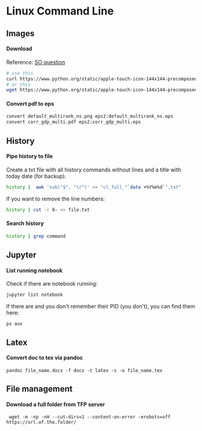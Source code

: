 # Linux Command Line

## Images
#### Download  
Reference: [SO question](https://stackoverflow.com/questions/32330737/ubuntu-using-curl-to-download-an-image)

```bash
# use this
curl https://www.python.org/static/apple-touch-icon-144x144-precomposed.png > image.png
# or this
wget https://www.python.org/static/apple-touch-icon-144x144-precomposed.png
```
#### Convert pdf to eps
```bash
convert default_multirank_ns.png eps2:default_multirank_ns.eps
convert corr_gdp_multi.pdf eps2:corr_gdp_multi.eps
```

## History 

#### Pipe history to file
Create a txt file with all history commands without lines and a title with today date (for backup).
```bash
history |  awk 'sub("$", "\r")' >> "cl_full_"`date +%Y%m%d`".txt"
```
If you want to remove the line numbers:
```bash
history | cut -c 8- >> file.txt
```

#### Search history
```bash
history | grep command
```

## Jupyter
#### List running notebook
Check if there are notebook running:
```bash
jupyter list notebook
```
If there are and you don't remember their PID (you don't), you can find them here:
```
ps aux
```

## Latex 
#### Convert doc to tex via pandoc
```
pandoc file_name.docx -f docx -t latex -s -o file_name.tex
```


## File management

#### Download a full folder from TFP server
```
 wget -m -np -nH --cut-dirs=1 --content-on-error -erobots=off https://url.of.the.folder/
 ```
